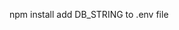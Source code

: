 npm install <!-- told people that we installed modules and dependencies -->
add DB_STRING to .env file <!-- told people that we hid away the DB string so that others can't play with it. Keeps it secret. Keeps it safe. -->